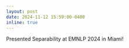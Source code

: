 ```yaml
---
layout: post
date: 2024-11-12 15:59:00-0400
inline: true
---
```


Presented Separability at EMNLP 2024 in Miami!